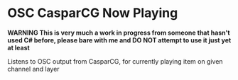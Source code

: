 # OSC CasparCG Now Playing
**WARNING This is very much a work in progress from someone that hasn't used C# before, please bare with me and DO NOT attempt to use it just yet at least**

Listens to OSC output from CasparCG, for currently playing item on given channel and layer